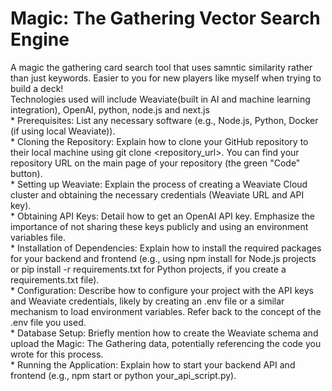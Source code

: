 # Magic: The Gathering Vector Search Engine
A magic the gathering card search tool that uses samntic similarity rather than just keywords. Easier to you for new players like myself when trying to build a deck!  
Technologies used will include Weaviate(built in AI and machine learning integration), OpenAI, python, node.js and next.js  
*
Prerequisites: List any necessary software (e.g., Node.js, Python, Docker (if using local Weaviate)).  
*
Cloning the Repository: Explain how to clone your GitHub repository to their local machine using git clone <repository_url>. You can find your repository URL on the main page of your repository (the green "Code" button).  
*
Setting up Weaviate: Explain the process of creating a Weaviate Cloud cluster and obtaining the necessary credentials (Weaviate URL and API key).  
*
Obtaining API Keys: Detail how to get an OpenAI API key. Emphasize the importance of not sharing these keys publicly and using an environment variables file.  
*
Installation of Dependencies: Explain how to install the required packages for your backend and frontend (e.g., using npm install for Node.js projects or pip install -r requirements.txt for Python projects, if you create a requirements.txt file).  
*
Configuration: Describe how to configure your project with the API keys and Weaviate credentials, likely by creating an .env file or a similar mechanism to load environment variables. Refer back to the concept of the .env file you used.  
*
Database Setup: Briefly mention how to create the Weaviate schema and upload the Magic: The Gathering data, potentially referencing the code you wrote for this process.  
*
Running the Application: Explain how to start your backend API and frontend (e.g., npm start or python your_api_script.py).  
